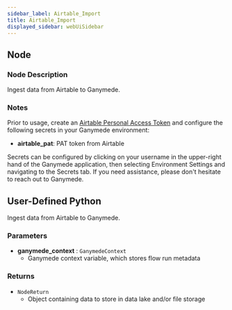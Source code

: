 ```yaml
---
sidebar_label: Airtable_Import
title: Airtable_Import
displayed_sidebar: webUiSidebar
---
```


## Node

### Node Description

Ingest data from Airtable to Ganymede.

### Notes

Prior to usage, create an [Airtable Personal Access Token](https://airtable.com/developers/web/guides/personal-access-tokens) and configure the following secrets in your Ganymede environment:

- **airtable_pat**: PAT token from Airtable

Secrets can be configured by clicking on your username in the upper-right hand of the Ganymede
application, then selecting Environment Settings and navigating to the Secrets tab.  If you need
assistance, please don't hesitate to reach out to Ganymede.

## User-Defined Python

Ingest data from Airtable to Ganymede.

### Parameters

- **ganymede_context** : `GanymedeContext`
  - Ganymede context variable, which stores flow run metadata

### Returns

- `NodeReturn`
  - Object containing data to store in data lake and/or file storage
